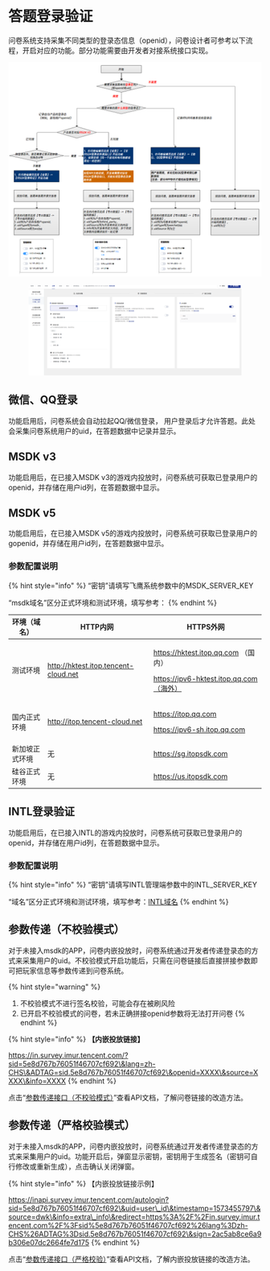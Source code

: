 # 答题登录验证

问卷系统支持采集不同类型的登录态信息（openid），问卷设计者可参考以下流程，开启对应的功能。部分功能需要由开发者对接系统接口实现。

![登录态获取](<../../.gitbook/assets/image (367).png>)

<figure><img src="../../.gitbook/assets/image (17) (1) (1).png" alt=""><figcaption></figcaption></figure>

## 微信、QQ登录

功能启用后，问卷系统会自动拉起QQ/微信登录， 用户登录后才允许答题。此处会采集问卷系统用户的uid，在答题数据中记录并显示。

## MSDK v3

功能启用后，在已接入MSDK v3的游戏内投放时，问卷系统可获取已登录用户的openid，并存储在用户id列，在答题数据中显示。

## MSDK v5&#x20;

功能启用后，在已接入MSDK v5的游戏内投放时，问卷系统可获取已登录用户的gopenid，并存储在用户id列，在答题数据中显示。

### 参数配置说明

{% hint style="info" %}
“密钥”请填写飞鹰系统参数中的MSDK\_SERVER\_KEY

“msdk域名”区分正式环境和测试环境，填写参考：
{% endhint %}

| 环境（域名）  | HTTP内网                               | HTTPS外网                                                                          |
| ------- | ------------------------------------ | -------------------------------------------------------------------------------- |
| 测试环境    | http://hktest.itop.tencent-cloud.net | <p>https://hktest.itop.qq.com （国内）</p><p>https://ipv6-hktest.itop.qq.com（海外）</p> |
| 国内正式环境  | http://itop.tencent-cloud.net        | <p>https://itop.qq.com</p><p>https://ipv6-sh.itop.qq.com</p>                     |
| 新加坡正式环境 | 无                                    | https://sg.itopsdk.com                                                           |
| 硅谷正式环境  | 无                                    | https://us.itopsdk.com                                                           |



## INTL登录验证

功能启用后，在已接入INTL的游戏内投放时，问卷系统可获取已登录用户的openid，并存储在用户id列，在答题数据中显示。

### 参数配置说明

{% hint style="info" %}
“密钥”请填写INTL管理端参数中的INTL\_SERVER\_KEY

“域名”区分正式环境和测试环境，填写参考：[INTL域名](https://developers.intlgame.com/docs/intlsdk/JS/JSOverview#Environment)
{% endhint %}

## 参数传递（不校验模式）

对于未接入msdk的APP，问卷内嵌投放时，问卷系统通过开发者传递登录态的方式来采集用户的uid。不校验模式开启功能后，只需在问卷链接后直接拼接参数即可把玩家信息等参数传递到问卷系统。

{% hint style="warning" %}
1. 不校验模式不进行签名校验，可能会存在被刷风险
2. 已开启不校验模式的问卷，若未正确拼接openid参数将无法打开问卷
{% endhint %}

{% hint style="info" %}
**【内嵌投放链接】**&#x20;

https://in.survey.imur.tencent.com/?sid=5e8d767b76051f46707cf692\&lang=zh-CHS\&ADTAG=sid.5e8d767b76051f46707cf692\&openid=XXXX\&source=XXXX\&info=XXXX
{% endhint %}

点击“[参数传递接口（不校验模式）](../../api-wen-dang/can-shu-chuan-di-jie-kou-bu-xiao-yan-mo-shi.md)”查看API文档，了解问卷链接的改造方法。

## 参数传递（严格校验模式）

对于未接入msdk的APP，问卷内嵌投放时，问卷系统通过开发者传递登录态的方式来采集用户的uid。功能开启后，弹窗显示密钥，密钥用于生成签名（密钥可自行修改或重新生成），点击确认关闭弹窗。

{% hint style="info" %}
【内嵌投放链接示例】&#x20;

https://inapi.survey.imur.tencent.com/autologin?sid=5e8d767b76051f46707cf692\&uid=user\_id\&timestamp=1573455797\&source=dwk\&info=extra\_info\&redirect=https%3A%2F%2Fin.survey.imur.tencent.com%2F%3Fsid%5e8d767b76051f46707cf692%26lang%3Dzh-CHS%26ADTAG%3Dsid.5e8d767b76051f46707cf692\&sign=2ac5ab8ce6a9b306e07dc2664fe7d175
{% endhint %}

点击“[参数传递接口（严格校验）](../../api-wen-dang/fei-msdk-deng-lu-tai-chuan-di-jie-kou.md)”查看API文档，了解内嵌投放链接的改造方法。
